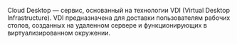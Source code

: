 Cloud Desktop — сервис, основанный на технологии VDI (Virtual Desktop Infrastructure). VDI предназначена для доставки пользователям рабочих столов, созданных на удаленном сервере и функционирующих в виртуализированном окружении.